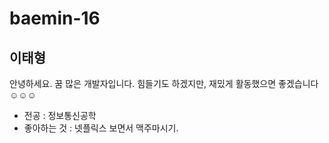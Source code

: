 # baemin-16

## 이태형
안녕하세요. 꿈 많은 개발자입니다. 힘들기도 하겠지만, 재밌게 활동했으면 좋겠습니다 ☺️☺️☺️

- 전공 : 정보통신공학
- 좋아하는 것 : 넷플릭스 보면서 맥주마시기.